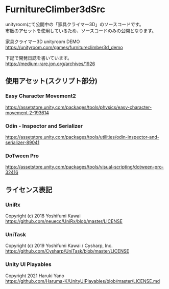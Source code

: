 # FurnitureClimber3dSrc

unityroomにて公開中の「家具クライマー3D」のソースコードです。  
市販のアセットを使用しているため、ソースコードのみの公開となります。

家具クライマー3D unityroom DEMO  
https://unityroom.com/games/furnitureclimber3d_demo

下記で開発日誌を書いています。  
https://medium-rare.jpn.org/archives/1926

## 使用アセット(スクリプト部分)
### Easy Character Movement2  
https://assetstore.unity.com/packages/tools/physics/easy-character-movement-2-193614
### Odin - Inspector and Serializer  
https://assetstore.unity.com/packages/tools/utilities/odin-inspector-and-serializer-89041
### DoTween Pro  
https://assetstore.unity.com/packages/tools/visual-scripting/dotween-pro-32416

## ライセンス表記
### UniRx
Copyright (c) 2018 Yoshifumi Kawai  
https://github.com/neuecc/UniRx/blob/master/LICENSE

### UniTask
Copyright (c) 2019 Yoshifumi Kawai / Cysharp, Inc.  
https://github.com/Cysharp/UniTask/blob/master/LICENSE

### Unity UI Playables
Copyright 2021 Haruki Yano  
https://github.com/Haruma-K/UnityUIPlayables/blob/master/LICENSE.md
